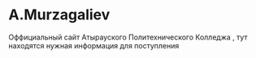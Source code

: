 # A.Murzagaliev
Оффициальный сайт Атырауского Политехнического Колледжа , тут находятся нужная информация для поступления
